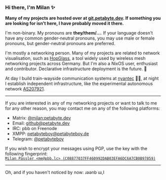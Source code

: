 ### Hi there, I'm Milan ✨

**Many of my projects are hosted over at [git.petabyte.dev](https://git.petabyte.dev/petabyteboy/). If something you are looking for isn't here, I have probably moved it there.**

I'm non-binary. My pronouns are **they/them/...**. If your language doesn't have any common gender-neutral pronouns, you may use male or female pronouns, but gender-neutral pronouns are preferred.

I'm mostly a networking person. Many of my projects are related to network visualisation, such as [HopGlass](https://github.com/hopglass/), a tool widely used by wireless mesh networking projects across Germany. But I'm also a NixOS user, enthusiast and contributor. Declarative infrastructure deployment is the future. 🚀

At day I build train-wayside communication systems at [nyantec](https://nyantec.com/) 🚈💨, at night I establish independent infrastructure, like the experimental autonomous network [AS207921](https://bgpview.io/asn/207921).

---

If you are interested in any of my networking projects or want to talk to me for any other reason, you may contact me on any of the following platforms:
- Matrix: [@milan:petabyte.dev](https://matrix.to/#/@milan:petabyte.dev)
- Email: [github@petabyte.dev](mailto:github@pbb.lc)
- IRC: pbb on Freenode
- XMPP: [petabyteboy@petabyteboy.de](xmpp:petabyteboy@petabyteboy.de)
- Telegram: [@petabyteboy](https://t.me/petabyteboy)

If you wish to encrypt your messages using PGP, use the key with the following fingerprint: <br>[`Milan Pässler <me@pbb.lc> (C08877037FF460992DAB03EFA6DC6A7CB0B97859)`](https://keys.openpgp.org/vks/v1/by-fingerprint/C08877037FF460992DAB03EFA6DC6A7CB0B97859)

---

Oh, and if you haven't noticed by now: ɹǝǝnb ɯ,I

<!--
**petabyteboy/petabyteboy** is a ✨ _special_ ✨ repository because its `README.md` (this file) appears on your GitHub profile.

Here are some ideas to get you started:

- 🔭 I’m currently working on ...
- 🌱 I’m currently learning ...
- 👯 I’m looking to collaborate on ...
- 🤔 I’m looking for help with ...
- 💬 Ask me about ...
- 📫 How to reach me: ...
- 😄 Pronouns: ...
- ⚡ Fun fact: ...
-->
